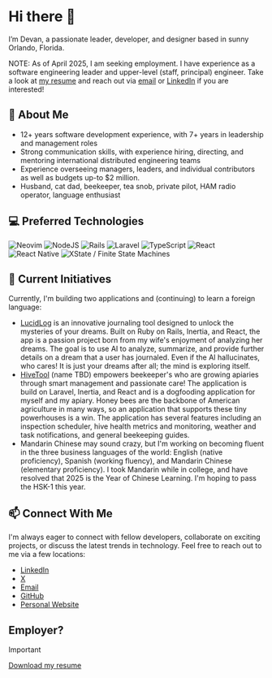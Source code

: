 # Hi there 👋

I’m Devan, a passionate leader, developer, and designer based in sunny Orlando, Florida.

NOTE: As of April 2025, I am seeking employment. I have experience as a software engineering leader and upper-level (staff, principal) engineer. Take a look at [my resume](https://devanb.us/resume.pdf) and reach out via [email](mailto:devan@devanb.us) or [LinkedIn](https://www.linkedin.com/in/devanb/) if you are interested!

## 🙋 About Me

- 12+ years software development experience, with 7+ years in leadership and management roles
- Strong communication skills, with experience hiring, directing, and mentoring international distributed engineering teams
- Experience overseeing managers, leaders, and individual contributors as well as budgets up-to $2 million.
- Husband, cat dad, beekeeper, tea snob, private pilot, HAM radio operator, language enthusiast

## 💻 Preferred Technologies

![Neovim](https://img.shields.io/badge/Neovim-57A143?logo=neovim&logoColor=fff)
![NodeJS](https://img.shields.io/badge/Node.js-6DA55F?logo=node.js&logoColor=white)
![Rails](https://img.shields.io/badge/Rails-%23CC0000.svg?logo=ruby-on-rails&logoColor=white)
![Laravel](https://img.shields.io/badge/Laravel-%23FF2D20.svg?logo=laravel&logoColor=white)
![TypeScript](https://img.shields.io/badge/TypeScript-3178C6?logo=typescript&logoColor=fff)
![React](https://img.shields.io/badge/React-%2320232a.svg?logo=react&logoColor=%2361DAFB)
![React Native](https://img.shields.io/badge/React_Native-%2320232a.svg?logo=react&logoColor=%2361DAFB)
![XState / Finite State Machines](https://img.shields.io/badge/-XState-05122A?style=flat&logo=xstate)&nbsp;

## 🔭 Current Initiatives

Currently, I'm building two applications and (continuing) to learn a foreign language:

- [LucidLog](https://github.com/DevanB/lucidlog) is an innovative journaling tool designed to unlock the mysteries of your dreams. Built on Ruby on Rails, Inertia, and React, the app is a passion project born from my wife's enjoyment of analyzing her dreams. The goal is to use AI to analyze, summarize, and provide further details on a dream that a user has journaled. Even if the AI hallucinates, who cares! It is just your dreams after all; the mind is exploring itself.
- [HiveTool](https://github.com/DevanB/hivetool) (name TBD) empowers beekeeper's who are growing apiaries through smart management and passionate care! The application is build on Laravel, Inertia, and React and is a dogfooding application for myself and my apiary. Honey bees are the backbone of American agriculture in many ways, so an application that supports these tiny powerhouses is a win. The application has several features including an inspection scheduler, hive health metrics and monitoring, weather and task notifications, and general beekeeping guides.
- Mandarin Chinese may sound crazy, but I'm working on becoming fluent in the three business languages of the world: English (native proficiency), Spanish (working fluency), and Mandarin Chinese (elementary proficiency). I took Mandarin while in college, and have resolved that 2025 is the Year of Chinese Learning. I'm hoping to pass the HSK-1 this year.

## 📫 Connect With Me

I'm always eager to connect with fellow developers, collaborate on exciting projects, or discuss the latest trends in technology. Feel free to reach out to me via a few locations:

- [LinkedIn](https://linkedin.com/in/devanb)
- [X](https://x.com/devanbeitel)
- [Email](mailto:devan@devanb.us)
- [GitHub](https://github.com/devanb)
- [Personal Website](https://devanb.us)

## Employer?

> [!IMPORTANT]  
> <a href="https://devanb.us/resume.pdf" download>Download my resume</a>

<!--
Here are some ideas to get you started:

- 🔭 I’m currently working on ...
- 💬 Ask me about ...
- ⚡ Fun fact: ...

## 📝 Blog Posts

I'd love for you to check out my latest blog posts. I'm super passionate about all things tech, and I enjoy
writing about various topics such as software and web development, accessibility, machine learning, and even
game development. Feel free to dive into my recent posts and join me on this exciting journey into the world
of technology. Can't wait to hear what you think!

- [Improving Collaboration in a Remote Team](https://jodylecompte.com/articles/improving-remote-collaboration)
- [Your Audience Wants  You To Win](https://jodylecompte.com/articles/your-audience-wants-you-to-win)

-->

<!-- BLOG-POST-LIST:START --><!-- BLOG-POST-LIST:END -->
